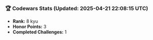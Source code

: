 ### 🏆 Codewars Stats (Updated: 2025-04-21 22:08:15 UTC)

- **Rank:** 8 kyu
- **Honor Points:** 3
- **Completed Challenges:** 1
